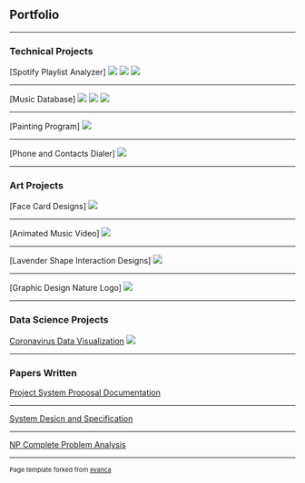 ## Portfolio

---

### Technical Projects

[Spotify Playlist Analyzer]
<img src="images/spot01.png?raw=true"/>
<img src="images/spot02.png?raw=true"/>
<img src="images/spot03.png?raw=true"/>

---
[Music Database]
<img src="images/db01.png?raw=true"/>
<img src="images/db02.png?raw=true"/>
<img src="images/db03.png?raw=true"/>

---
[Painting Program]
<img src="images/dummy_thumbnail.jpg?raw=true"/>

---
[Phone and Contacts Dialer]
<img src="images/dummy_thumbnail.jpg?raw=true"/>

---


### Art Projects

[Face Card Designs]
<img src="images/CardArt.jpg?raw=true"/>

---
[Animated Music Video]
<img src="images/dummy_thumbnail.jpg?raw=true"/>

---
[Lavender Shape Interaction Designs]
<img src="images/LavenderArt.png?raw=true"/>

---
[Graphic Design Nature Logo]
<img src="images/magicVineDrawing.jpg?raw=true"/>

---


### Data Science Projects

[Coronavirus Data Visualization](/pdf/sample_presentation.pdf)
<img src="images/dummy_thumbnail.jpg?raw=true"/>

---

### Papers Written

[Project System Proposal Documentation](/pdf/SystemProposal.pdf)

---

[System Desicn and Specification](/pdf/SystemDesign.pdf)

---

[NP Complete Problem Analysis](/pdf/NPProblemPaper.pdf)


---

<p style="font-size:11px">Page template forked from <a href="https://github.com/evanca/quick-portfolio">evanca</a></p>
<!-- Remove above link if you don't want to attibute -->
